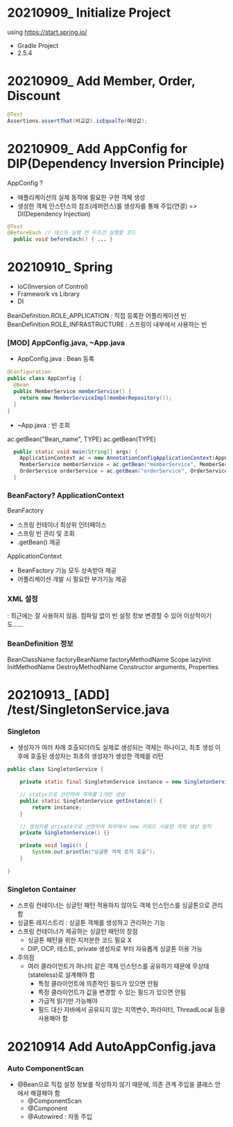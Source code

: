 # 20210909_ Initialize Project
using https://start.spring.io/
- Gradle Project
- 2.5.4

# 20210909_ Add Member, Order, Discount 

```java
@Test
Assertions.assertThat(비교값).isEqualTo(예상값);
```

# 20210909_ Add AppConfig for DIP(Dependency Inversion Principle)
AppConfig ?
- 애플리케이션의 실제 동작에 필요한 구현 객체 생성
- 생성한 객체 인스턴스의 참조(레퍼런스)를 생성자를 통해 주입(연결) => DI(Dependency Injection)

```java
@Test
@BeforeEach // 테스트 실행 전 무조건 실행할 코드
  public void beforeEach() { ... } 
```

# 20210910_ Spring
- IoC(Inversion of Control)
- Framework vs Library
- DI

BeanDefinition.ROLE_APPLICATION : 직접 등록한 어플리케이션 빈
BeanDefinition.ROLE_INFRASTRUCTURE : 스프링이 내부에서 사용하는 빈

### [MOD] AppConfig.java, ~App.java

- AppConfig.java : Bean  등록

```java
@Configuration 
public class AppConfig {
  @Bean
  public MemberService memberService() {
    return new MemberServiceImpl(memberRepository());
  }
}
```
- ~App.java : 빈 조회

ac.getBean("Bean_name", TYPE)
ac.getBean(TYPE)

```java
  public static void main(String[] args) {
    ApplicationContext ac = new AnnotationConfigApplicationContext(AppConfig.class);
    MemberService memberService = ac.getBean("memberService", MemberService.class);
    OrderService orderService = ac.getBean("orderService", OrderService.class);
  }
```

### BeanFactory? ApplicationContext

BeanFactory

- 스프링 컨테이너 최상위 인터페이스
- 스프링 빈 관리 및 조회
- .getBean() 제공

ApplicationContext

- BeanFactory 기능 모두 상속받아 제공
- 어플리케이션 개발 시 필요한 부가기능 제공

### XML 설정
: 최근에는 잘 사용하지 않음. 컴파일 없이 빈 설정 정보 변경할 수 있어 이상적이기도......

### BeanDefinition 정보

BeanClassName
factoryBeanName
factoryMethodName
Scope
lazyInit
InitMethodName
DestroyMethodName
Constructor arguments, Properties

# 20210913_ [ADD] /test/SingletonService.java
### Singleton
- 생성자가 여러 차례 호출되더라도 실제로 생성되는 객체는 하나이고, 최초 생성 이후에 호출된 생성자는 최초의 생성자가 생성한 객체를 리턴

````java
public class SingletonService {

    private static final SingletonService instance = new SingletonService();

    // static으로 선언하여 객체를 1개만 생성
    public static SingletonService getInstance() {
        return instance;
    }

    // 생성자를 private으로 선언하여 외부에서 new 키워드 사용한 객체 생성 방지
    private SingletonService() {}

    private void logic() {
        System.out.println("싱글톤 객체 로직 호출");
    }
    
}
````

### Singleton Container
- 스프링 컨테이너는 싱글턴 패턴 적용하지 않아도 객체 인스턴스를 싱글톤으로 관리함
- 싱글톤 레지스트리 : 싱글톤 객체를 생성하고 관리하는 기능
- 스프링 컨테이너가 제공하는 싱글턴 패턴의 장점
  - 싱글톤 패턴을 위한 지저분한 코드 필요 X
  - DIP, OCP, 테스트, private 생성자로 부터 자유롭게 싱글톤 이용 가능
- 주의점
  - 여러 클라이언트가 하나의 같은 객체 인스턴스를 공유하기 때문에 무상태(stateless)로 설계해야 함
    - 특정 클라이언트에 의존적인 필드가 있으면 안됨
    - 특정 클라이언트가 값을 변경할 수 있는 필드가 있으면 안됨
    - 가급적 읽기만 가능해야
    - 필드 대신 자바에서 공유되지 않는 지역변수, 파라미터, ThreadLocal 등을 사용해야 함

# 20210914 Add AutoAppConfig.java
### Auto ComponentScan
- @Bean으로 직접 설정 정보를 작성하지 않기 때문에, 의존 관계 주입을 클래스 안에서 해결해야 함
  - @ComponentScan
  - @Component
  - @Autowired : 자동 주입